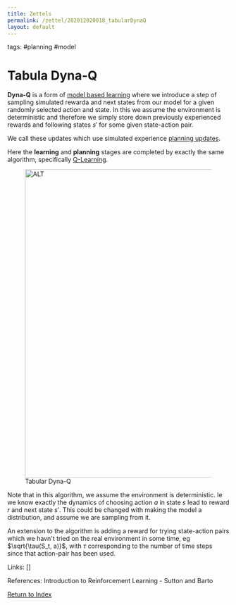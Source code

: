 ```yaml
---
title: Zettels
permalink: /zettel/202012020018_tabularDynaQ
layout: default
---
```

tags: #planning #model

# Tabula Dyna-Q

**Dyna-Q** is a form of [model based learning](202012012352_modelBasedRL) where 
we introduce a step of sampling simulated rewarda and next states from our model for 
a given randomly selected action and state. In this we assume the environment is deterministic and therefore
we simply store down previously experienced rewards and following states $s'$ for some given state-action pair.

We call these updates which use simulated experience [planning updates](202012012357_rlPlanning).

Here the **learning** and **planning** stages are completed by exactly the same algorithm,
specifically [Q-Learning](202011302128_qLearning).

<figure>
  <img src="/zettel/Images/ReinforcementLearning/TabularDynaQ.png"
     alt="ALT"
     class="centerImage"
     style="width: 700px;" />
  <figcaption> Tabular Dyna-Q </figcaption>     
</figure>

Note that in this algorithm, we assume the environment is deterministic. Ie we know exactly the dynamics of choosing action $a$ in 
state $s$ lead to reward $r$ and next state $s'$. This could be changed with making 
the model a distribution, and assume we are sampling from it. 

An extension to the algorithm is adding a reward for trying state-action pairs which 
we havn't tried on the real environment in some time, eg $\sqrt{\tau(S_t, a)}$, with $\tau$ 
corresponding to the number of time steps since that action-pair has been used.

Links: []

References: Introduction to Reinforcement Learning - Sutton and Barto

[Return to Index](index)